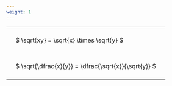 ```yaml
---
weight: 1
---
```


<style type="text/css">
#T_b7448 th.col_heading {
  text-align: left;
  font-size: 1em;
}
#T_b7448 td {
  text-align: left;
  font-size: 1em;
  padding: 1.5em;
}
</style>
<table id="T_b7448">
  <thead>
  </thead>
  <tbody>
    <tr>
      <td id="T_b7448_row0_col0" class="data row0 col0" >$ \sqrt{xy} = \sqrt{x} \times \sqrt{y} $</td>
    </tr>
    <tr>
      <td id="T_b7448_row1_col0" class="data row1 col0" >$ \sqrt{\dfrac{x}{y}} = \dfrac{\sqrt{x}}{\sqrt{y}} $</td>
    </tr>
  </tbody>
</table>
